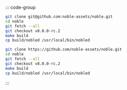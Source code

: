 <!-- markdownlint-disable MD041 MD013 -->

::: code-group

```bash [SSH]
git clone git@github.com:noble-assets/noble.git
cd noble
git fetch --all
git checkout v8.0.0-rc.2
make build
cp build/nobled /usr/local/bin/nobled
```

```bash [HTTP]
git clone https://github.com/noble-assets/noble.git
cd noble
git fetch --all
git checkout v8.0.0-rc.2
make build
cp build/nobled /usr/local/bin/nobled
```

:::

<!-- <Tabs>
  <TabItem value="SSH" label="SSH"> </TabItem>
  <TabItem value="HTTP" label="HTTP"> </TabItem>
</Tabs> -->
